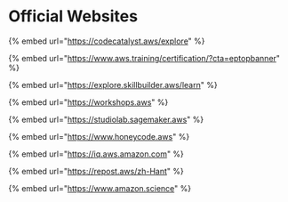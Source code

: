 # Official Websites

{% embed url="https://codecatalyst.aws/explore" %}

{% embed url="https://www.aws.training/certification/?cta=eptopbanner" %}

{% embed url="https://explore.skillbuilder.aws/learn" %}

{% embed url="https://workshops.aws" %}

{% embed url="https://studiolab.sagemaker.aws" %}

{% embed url="https://www.honeycode.aws" %}

{% embed url="https://iq.aws.amazon.com" %}

{% embed url="https://repost.aws/zh-Hant" %}

{% embed url="https://www.amazon.science" %}

